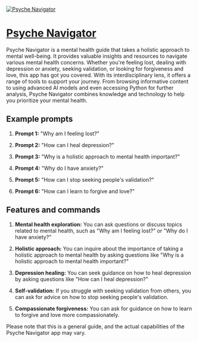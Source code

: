 [![Psyche Navigator](https://files.oaiusercontent.com/file-AIdFiMrl7z6WqfeskziVm5Ut?se=2123-10-16T20%3A40%3A53Z&sp=r&sv=2021-08-06&sr=b&rscc=max-age%3D31536000%2C%20immutable&rscd=attachment%3B%20filename%3Dababa468-a2d1-460b-9bc4-db5a83edaa66.png&sig=291Xvn5lS2ftai5B/k0sznLYCPVFPfnw1rd1xrKXFtI%3D)](https://chat.openai.com/g/g-sE8Ko5Us2-psyche-navigator)

# [Psyche Navigator](https://chat.openai.com/g/g-sE8Ko5Us2-psyche-navigator)

Psyche Navigator is a mental health guide that takes a holistic approach to mental well-being. It provides valuable insights and resources to navigate various mental health concerns. Whether you're feeling lost, dealing with depression or anxiety, seeking validation, or looking for forgiveness and love, this app has got you covered. With its interdisciplinary lens, it offers a range of tools to support your journey. From browsing informative content to using advanced AI models and even accessing Python for further analysis, Psyche Navigator combines knowledge and technology to help you prioritize your mental health.

## Example prompts

1. **Prompt 1:** "Why am I feeling lost?"

2. **Prompt 2:** "How can I heal depression?"

3. **Prompt 3:** "Why is a holistic approach to mental health important?"

4. **Prompt 4:** "Why do I have anxiety?"

5. **Prompt 5:** "How can I stop seeking people's validation?"

6. **Prompt 6:** "How can I learn to forgive and love?"


## Features and commands

1. **Mental health exploration:** You can ask questions or discuss topics related to mental health, such as "Why am I feeling lost?" or "Why do I have anxiety?"

2. **Holistic approach:** You can inquire about the importance of taking a holistic approach to mental health by asking questions like "Why is a holistic approach to mental health important?"

3. **Depression healing:** You can seek guidance on how to heal depression by asking questions like "How can I heal depression?"

4. **Self-validation:** If you struggle with seeking validation from others, you can ask for advice on how to stop seeking people's validation.

5. **Compassionate forgiveness:** You can ask for guidance on how to learn to forgive and love more compassionately.

Please note that this is a general guide, and the actual capabilities of the Psyche Navigator app may vary.